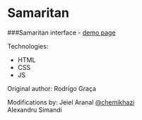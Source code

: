 Samaritan
=========
###Samaritan interface - [demo page](http://rodrigograca31.github.io/Samaritan/)

Technologies:
* HTML
* CSS
* JS

Original author:
Rodrigo Graça

Modifications by:
Jeiel Aranal [@chemikhazi](http://twitter.com/chemikhazi)
<br />
Alexandru Simandi
